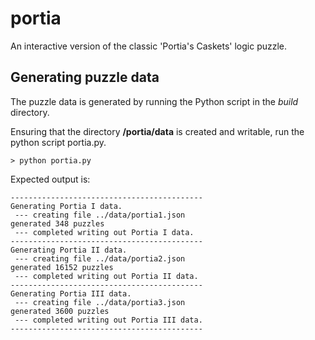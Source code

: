 # portia
An interactive version of the classic 'Portia's Caskets' logic puzzle.

## Generating puzzle data
The puzzle data is generated by running the Python script in the *build* directory.

Ensuring that the directory **/portia/data** is created and writable, run the python script portia.py.

```> python portia.py```

Expected output is:

````
-------------------------------------------
Generating Portia I data.
 --- creating file ../data/portia1.json
generated 348 puzzles
 --- completed writing out Portia I data.
-------------------------------------------
Generating Portia II data.
 --- creating file ../data/portia2.json
generated 16152 puzzles
 --- completed writing out Portia II data.
-------------------------------------------
Generating Portia III data.
 --- creating file ../data/portia3.json
generated 3600 puzzles
 --- completed writing out Portia III data.
-------------------------------------------
````


